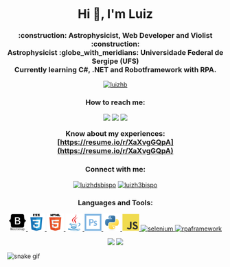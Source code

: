 <h1 align="center">Hi 👋, I'm Luiz</h1>
<h3 align="center">:construction: Astrophysicist, Web Developer and Violist :construction: <br> Astrophysicist :globe_with_meridians: Universidade Federal de Sergipe (UFS) <br> Currently learning C#, .NET and Robotframework with RPA. <br></h3>

<p align="center"> <a href="https://github.com/ryo-ma/github-profile-trophy"><img src="https://github-profile-trophy.vercel.app/?username=luizhb&theme=dracula" alt="luizhb" /></a> </p>

<h3 align="center">
How to reach me:

 
<a href="mailto: luizh3bispo@gmail.com"   target="_blank"><img src="https://img.shields.io/badge/Gmail-D14836?style=for-the-badge&logo=gmail&logoColor=white" /></a>
<a href="https://www.duolingo.com/profile/LuizHDSB" target="blank"><img src="https://img.shields.io/badge/Duolingo-58CC02?style=for-the-badge&logo=Duolingo&logoColor=white" /></a>
<a href="https://open.spotify.com/user/12162880447" target="blank"><img src="https://img.shields.io/badge/Spotify-1ED760?&style=for-the-badge&logo=spotify&logoColor=white" /></a>

Know about my experiences: [https://resume.io/r/XaXvgGQpA](https://resume.io/r/XaXvgGQpA)
</h3>

<h3 align="center">Connect with me:</h3>
<p align="center">
<a href="https://linkedin.com/in/luizhdsbispo" target="blank"><img align="center" src="https://raw.githubusercontent.com/rahuldkjain/github-profile-readme-generator/master/src/images/icons/Social/linked-in-alt.svg" alt="luizhdsbispo" height="30" width="40" /></a>
<a href="https://instagram.com/luizh3bispo" target="blank"><img align="center" src="https://raw.githubusercontent.com/rahuldkjain/github-profile-readme-generator/master/src/images/icons/Social/instagram.svg" alt="luizh3bispo" height="30" width="40" /></a>
</p> 

<h3 align="center">Languages and Tools:</h3>
<p align="center">  <a href="https://getbootstrap.com" target="_blank" rel="noreferrer"> <img src="https://raw.githubusercontent.com/devicons/devicon/master/icons/bootstrap/bootstrap-plain-wordmark.svg" alt="bootstrap" width="40" height="40"/> </a> <a href="https://www.w3schools.com/css/" target="_blank" rel="noreferrer"> <img src="https://raw.githubusercontent.com/devicons/devicon/master/icons/css3/css3-original-wordmark.svg" alt="css3" width="40" height="40"/> </a> <a href="https://www.w3.org/html/" target="_blank" rel="noreferrer"> <img src="https://raw.githubusercontent.com/devicons/devicon/master/icons/html5/html5-original-wordmark.svg" alt="html5" width="40" height="40"/> </a> <a href="https://www.java.com" target="_blank" rel="noreferrer"> <img src="https://raw.githubusercontent.com/devicons/devicon/master/icons/java/java-original.svg" alt="java" width="40" height="40"/> </a> <a href="https://www.photoshop.com/en" target="_blank" rel="noreferrer"> <img src="https://raw.githubusercontent.com/devicons/devicon/master/icons/photoshop/photoshop-line.svg" alt="photoshop" width="40" height="40"/> </a> <a href="https://www.python.org" target="_blank" rel="noreferrer"> <img src="https://raw.githubusercontent.com/devicons/devicon/master/icons/python/python-original.svg" alt="python" width="40" height="40"/> </a> <a href="https://developer.mozilla.org/en-US/docs/Web/JavaScript" target="_blank" rel="noreferrer"> <img src="https://raw.githubusercontent.com/devicons/devicon/master/icons/javascript/javascript-original.svg" alt="javascript" width="40" height="40"/> <a href="https://www.selenium.dev" target="_blank" rel="noreferrer"> <img src="https://raw.githubusercontent.com/detain/svg-logos/780f25886640cef088af994181646db2f6b1a3f8/svg/selenium-logo.svg" alt="selenium" width="40" height="40"/> </a> <a href="https://rpaframework.org/" target="_blank" rel="noreferrer"> <img src="https://simpleicons.org/icons/robotframework.svg" alt="rpaframework" width="40" height="40"/> </a> </p>
 
<p align="center">

<img height="180em" src="https://github-readme-stats.vercel.app/api?username=luizhb&show_icons=true&theme=tokyonight&include_all_commits=true&count_private=true"/>
<img height="180em" src="https://github-readme-stats.vercel.app/api/top-langs/?username=luizhb&layout=compact&langs_count=6&theme=tokyonight"/>
</p>

![snake gif](https://github.com/luizhb/luizhb/blob/output/github-contribution-grid-snake.svg)
